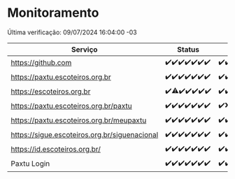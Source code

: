 # Monitoramento

Última verificação: 09/07/2024 16:04:00 -03

|Serviço|Status|Últimas 24h|
|---|---|---|
|https://github.com|<span title="2024-07-02: OK=24">✔️</span><span title="2024-07-03: OK=24">✔️</span><span title="2024-07-04: OK=24">✔️</span><span title="2024-07-05: OK=24">✔️</span><span title="2024-07-06: OK=24">✔️</span><span title="2024-07-07: OK=23">✔️</span><span title="2024-07-08: OK=19">✔️</span>|<span title="08/07/2024 16:04:00 -03 : 200">✔️</span><span title="08/07/2024 17:08:00 -03 : 200">✔️</span><span title="08/07/2024 18:07:00 -03 : 200">✔️</span><span title="08/07/2024 19:07:00 -03 : 200">✔️</span><span title="08/07/2024 20:07:00 -03 : 200">✔️</span><span title="08/07/2024 21:34:00 -03 : 200">✔️</span><span title="08/07/2024 22:56:00 -03 : 200">✔️</span><span title="08/07/2024 23:29:00 -03 : 200">✔️</span><span title="09/07/2024 00:09:00 -03 : 200">✔️</span><span title="09/07/2024 01:09:00 -03 : 200">✔️</span><span title="09/07/2024 02:07:00 -03 : 200">✔️</span><span title="09/07/2024 03:10:00 -03 : 200">✔️</span><span title="09/07/2024 04:07:00 -03 : 200">✔️</span><span title="09/07/2024 05:08:00 -03 : 200">✔️</span><span title="09/07/2024 06:07:00 -03 : 200">✔️</span><span title="09/07/2024 07:08:00 -03 : 200">✔️</span><span title="09/07/2024 08:07:00 -03 : 200">✔️</span><span title="09/07/2024 09:14:00 -03 : 200">✔️</span><span title="09/07/2024 10:11:00 -03 : 200">✔️</span><span title="09/07/2024 11:06:00 -03 : 200">✔️</span><span title="09/07/2024 12:06:00 -03 : 200">✔️</span><span title="09/07/2024 13:08:00 -03 : 200">✔️</span><span title="09/07/2024 14:06:00 -03 : 200">✔️</span><span title="09/07/2024 15:09:00 -03 : 200">✔️</span><span title="09/07/2024 16:04:00 -03 : 200">✔️</span>|
|https://paxtu.escoteiros.org.br|<span title="2024-07-02: OK=24">✔️</span><span title="2024-07-03: OK=24">✔️</span><span title="2024-07-04: OK=24">✔️</span><span title="2024-07-05: OK=24">✔️</span><span title="2024-07-06: OK=24">✔️</span><span title="2024-07-07: OK=23">✔️</span><span title="2024-07-08: OK=19">✔️</span>|<span title="08/07/2024 16:04:00 -03 : 200">✔️</span><span title="08/07/2024 17:08:00 -03 : 200">✔️</span><span title="08/07/2024 18:07:00 -03 : 200">✔️</span><span title="08/07/2024 19:07:00 -03 : 200">✔️</span><span title="08/07/2024 20:07:00 -03 : 200">✔️</span><span title="08/07/2024 21:34:00 -03 : 200">✔️</span><span title="08/07/2024 22:56:00 -03 : 200">✔️</span><span title="08/07/2024 23:29:00 -03 : 200">✔️</span><span title="09/07/2024 00:09:00 -03 : 200">✔️</span><span title="09/07/2024 01:09:00 -03 : 200">✔️</span><span title="09/07/2024 02:07:00 -03 : 200">✔️</span><span title="09/07/2024 03:10:00 -03 : 200">✔️</span><span title="09/07/2024 04:07:00 -03 : 200">✔️</span><span title="09/07/2024 05:08:00 -03 : 200">✔️</span><span title="09/07/2024 06:07:00 -03 : 200">✔️</span><span title="09/07/2024 07:08:00 -03 : 200">✔️</span><span title="09/07/2024 08:07:00 -03 : 200">✔️</span><span title="09/07/2024 09:14:00 -03 : 200">✔️</span><span title="09/07/2024 10:11:00 -03 : 200">✔️</span><span title="09/07/2024 11:06:00 -03 : 200">✔️</span><span title="09/07/2024 12:06:00 -03 : 200">✔️</span><span title="09/07/2024 13:08:00 -03 : 200">✔️</span><span title="09/07/2024 14:06:00 -03 : 200">✔️</span><span title="09/07/2024 15:09:00 -03 : 200">✔️</span><span title="09/07/2024 16:04:00 -03 : 200">✔️</span>|
|https://escoteiros.org.br|<span title="2024-07-02: OK=24">✔️</span><span title="2024-07-03: OK=23, Falhas=1">⚠️</span><span title="2024-07-04: OK=24">✔️</span><span title="2024-07-05: OK=24">✔️</span><span title="2024-07-06: OK=24">✔️</span><span title="2024-07-07: OK=23">✔️</span><span title="2024-07-08: OK=19">✔️</span>|<span title="08/07/2024 16:04:00 -03 : 200">✔️</span><span title="08/07/2024 17:08:00 -03 : 200">✔️</span><span title="08/07/2024 18:07:00 -03 : 200">✔️</span><span title="08/07/2024 19:07:00 -03 : 200">✔️</span><span title="08/07/2024 20:07:00 -03 : 200">✔️</span><span title="08/07/2024 21:34:00 -03 : 200">✔️</span><span title="08/07/2024 22:56:00 -03 : 200">✔️</span><span title="08/07/2024 23:29:00 -03 : 200">✔️</span><span title="09/07/2024 00:09:00 -03 : 200">✔️</span><span title="09/07/2024 01:09:00 -03 : 200">✔️</span><span title="09/07/2024 02:07:00 -03 : 200">✔️</span><span title="09/07/2024 03:10:00 -03 : 200">✔️</span><span title="09/07/2024 04:07:00 -03 : 200">✔️</span><span title="09/07/2024 05:08:00 -03 : 200">✔️</span><span title="09/07/2024 06:07:00 -03 : 200">✔️</span><span title="09/07/2024 07:08:00 -03 : 200">✔️</span><span title="09/07/2024 08:07:00 -03 : 200">✔️</span><span title="09/07/2024 09:14:00 -03 : 200">✔️</span><span title="09/07/2024 10:11:00 -03 : 200">✔️</span><span title="09/07/2024 11:06:00 -03 : 0">❌</span><span title="09/07/2024 12:06:00 -03 : 200">✔️</span><span title="09/07/2024 13:08:00 -03 : 200">✔️</span><span title="09/07/2024 14:06:00 -03 : 200">✔️</span><span title="09/07/2024 15:09:00 -03 : 200">✔️</span><span title="09/07/2024 16:04:00 -03 : 200">✔️</span>|
|https://paxtu.escoteiros.org.br/paxtu|<span title="2024-07-02: OK=24">✔️</span><span title="2024-07-03: OK=24">✔️</span><span title="2024-07-04: OK=24">✔️</span><span title="2024-07-05: OK=24">✔️</span><span title="2024-07-06: OK=24">✔️</span><span title="2024-07-07: OK=23">✔️</span><span title="2024-07-08: OK=19">✔️</span>|<span title="08/07/2024 16:04:00 -03 : 200">✔️</span><span title="08/07/2024 17:08:00 -03 : 0">❌</span><span title="08/07/2024 18:07:00 -03 : 200">✔️</span><span title="08/07/2024 19:07:00 -03 : 200">✔️</span><span title="08/07/2024 20:07:00 -03 : 200">✔️</span><span title="08/07/2024 21:34:00 -03 : 200">✔️</span><span title="08/07/2024 22:56:00 -03 : 200">✔️</span><span title="08/07/2024 23:29:00 -03 : 200">✔️</span><span title="09/07/2024 00:09:00 -03 : 200">✔️</span><span title="09/07/2024 01:09:00 -03 : 200">✔️</span><span title="09/07/2024 02:07:00 -03 : 200">✔️</span><span title="09/07/2024 03:10:00 -03 : 200">✔️</span><span title="09/07/2024 04:07:00 -03 : 200">✔️</span><span title="09/07/2024 05:09:00 -03 : 200">✔️</span><span title="09/07/2024 06:07:00 -03 : 200">✔️</span><span title="09/07/2024 07:08:00 -03 : 200">✔️</span><span title="09/07/2024 08:07:00 -03 : 200">✔️</span><span title="09/07/2024 09:14:00 -03 : 200">✔️</span><span title="09/07/2024 10:11:00 -03 : 200">✔️</span><span title="09/07/2024 11:06:00 -03 : 200">✔️</span><span title="09/07/2024 12:06:00 -03 : 200">✔️</span><span title="09/07/2024 13:08:00 -03 : 200">✔️</span><span title="09/07/2024 14:06:00 -03 : 200">✔️</span><span title="09/07/2024 15:09:00 -03 : 200">✔️</span><span title="09/07/2024 16:04:00 -03 : 200">✔️</span>|
|https://paxtu.escoteiros.org.br/meupaxtu|<span title="2024-07-02: OK=24">✔️</span><span title="2024-07-03: OK=24">✔️</span><span title="2024-07-04: OK=24">✔️</span><span title="2024-07-05: OK=24">✔️</span><span title="2024-07-06: OK=24">✔️</span><span title="2024-07-07: OK=23">✔️</span><span title="2024-07-08: OK=19">✔️</span>|<span title="08/07/2024 16:04:00 -03 : 200">✔️</span><span title="08/07/2024 17:08:00 -03 : 200">✔️</span><span title="08/07/2024 18:07:00 -03 : 200">✔️</span><span title="08/07/2024 19:07:00 -03 : 200">✔️</span><span title="08/07/2024 20:07:00 -03 : 200">✔️</span><span title="08/07/2024 21:34:00 -03 : 200">✔️</span><span title="08/07/2024 22:56:00 -03 : 200">✔️</span><span title="08/07/2024 23:29:00 -03 : 200">✔️</span><span title="09/07/2024 00:09:00 -03 : 200">✔️</span><span title="09/07/2024 01:09:00 -03 : 200">✔️</span><span title="09/07/2024 02:07:00 -03 : 200">✔️</span><span title="09/07/2024 03:10:00 -03 : 200">✔️</span><span title="09/07/2024 04:07:00 -03 : 200">✔️</span><span title="09/07/2024 05:09:00 -03 : 200">✔️</span><span title="09/07/2024 06:07:00 -03 : 200">✔️</span><span title="09/07/2024 07:08:00 -03 : 200">✔️</span><span title="09/07/2024 08:07:00 -03 : 200">✔️</span><span title="09/07/2024 09:14:00 -03 : 200">✔️</span><span title="09/07/2024 10:11:00 -03 : 200">✔️</span><span title="09/07/2024 11:06:00 -03 : 200">✔️</span><span title="09/07/2024 12:06:00 -03 : 200">✔️</span><span title="09/07/2024 13:08:00 -03 : 200">✔️</span><span title="09/07/2024 14:06:00 -03 : 200">✔️</span><span title="09/07/2024 15:09:00 -03 : 200">✔️</span><span title="09/07/2024 16:04:00 -03 : 200">✔️</span>|
|https://sigue.escoteiros.org.br/siguenacional|<span title="2024-07-02: OK=24">✔️</span><span title="2024-07-03: OK=24">✔️</span><span title="2024-07-04: OK=24">✔️</span><span title="2024-07-05: OK=24">✔️</span><span title="2024-07-06: OK=24">✔️</span><span title="2024-07-07: OK=23">✔️</span><span title="2024-07-08: OK=19">✔️</span>|<span title="08/07/2024 16:04:00 -03 : 200">✔️</span><span title="08/07/2024 17:08:00 -03 : 200">✔️</span><span title="08/07/2024 18:07:00 -03 : 200">✔️</span><span title="08/07/2024 19:07:00 -03 : 200">✔️</span><span title="08/07/2024 20:07:00 -03 : 200">✔️</span><span title="08/07/2024 21:34:00 -03 : 200">✔️</span><span title="08/07/2024 22:56:00 -03 : 200">✔️</span><span title="08/07/2024 23:29:00 -03 : 200">✔️</span><span title="09/07/2024 00:09:00 -03 : 200">✔️</span><span title="09/07/2024 01:09:00 -03 : 200">✔️</span><span title="09/07/2024 02:07:00 -03 : 200">✔️</span><span title="09/07/2024 03:10:00 -03 : 200">✔️</span><span title="09/07/2024 04:07:00 -03 : 200">✔️</span><span title="09/07/2024 05:09:00 -03 : 200">✔️</span><span title="09/07/2024 06:07:00 -03 : 200">✔️</span><span title="09/07/2024 07:08:00 -03 : 200">✔️</span><span title="09/07/2024 08:07:00 -03 : 200">✔️</span><span title="09/07/2024 09:14:00 -03 : 200">✔️</span><span title="09/07/2024 10:11:00 -03 : 200">✔️</span><span title="09/07/2024 11:07:00 -03 : 200">✔️</span><span title="09/07/2024 12:06:00 -03 : 200">✔️</span><span title="09/07/2024 13:08:00 -03 : 200">✔️</span><span title="09/07/2024 14:06:00 -03 : 200">✔️</span><span title="09/07/2024 15:09:00 -03 : 200">✔️</span><span title="09/07/2024 16:04:00 -03 : 200">✔️</span>|
|https://id.escoteiros.org.br/|<span title="2024-07-02: OK=24">✔️</span><span title="2024-07-03: OK=24">✔️</span><span title="2024-07-04: OK=24">✔️</span><span title="2024-07-05: OK=24">✔️</span><span title="2024-07-06: OK=24">✔️</span><span title="2024-07-07: OK=23">✔️</span><span title="2024-07-08: OK=19">✔️</span>|<span title="08/07/2024 16:04:00 -03 : 200">✔️</span><span title="08/07/2024 17:08:00 -03 : 200">✔️</span><span title="08/07/2024 18:07:00 -03 : 200">✔️</span><span title="08/07/2024 19:07:00 -03 : 200">✔️</span><span title="08/07/2024 20:07:00 -03 : 200">✔️</span><span title="08/07/2024 21:34:00 -03 : 200">✔️</span><span title="08/07/2024 22:56:00 -03 : 200">✔️</span><span title="08/07/2024 23:29:00 -03 : 200">✔️</span><span title="09/07/2024 00:09:00 -03 : 200">✔️</span><span title="09/07/2024 01:09:00 -03 : 200">✔️</span><span title="09/07/2024 02:07:00 -03 : 200">✔️</span><span title="09/07/2024 03:10:00 -03 : 200">✔️</span><span title="09/07/2024 04:07:00 -03 : 200">✔️</span><span title="09/07/2024 05:09:00 -03 : 200">✔️</span><span title="09/07/2024 06:07:00 -03 : 200">✔️</span><span title="09/07/2024 07:08:00 -03 : 200">✔️</span><span title="09/07/2024 08:07:00 -03 : 200">✔️</span><span title="09/07/2024 09:14:00 -03 : 200">✔️</span><span title="09/07/2024 10:11:00 -03 : 200">✔️</span><span title="09/07/2024 11:07:00 -03 : 200">✔️</span><span title="09/07/2024 12:06:00 -03 : 200">✔️</span><span title="09/07/2024 13:08:00 -03 : 200">✔️</span><span title="09/07/2024 14:06:00 -03 : 200">✔️</span><span title="09/07/2024 15:09:00 -03 : 200">✔️</span><span title="09/07/2024 16:04:00 -03 : 200">✔️</span>|
|Paxtu Login|<span title="2024-07-02: OK=24">✔️</span><span title="2024-07-03: OK=24">✔️</span><span title="2024-07-04: OK=24">✔️</span><span title="2024-07-05: OK=24">✔️</span><span title="2024-07-06: OK=24">✔️</span><span title="2024-07-07: OK=23">✔️</span><span title="2024-07-08: OK=19">✔️</span>|<span title="08/07/2024 16:04:00 -03 : 200">✔️</span><span title="08/07/2024 17:08:00 -03 : 200">✔️</span><span title="08/07/2024 18:07:00 -03 : 200">✔️</span><span title="08/07/2024 19:07:00 -03 : 200">✔️</span><span title="08/07/2024 20:07:00 -03 : 200">✔️</span><span title="08/07/2024 21:34:00 -03 : 200">✔️</span><span title="08/07/2024 22:56:00 -03 : 200">✔️</span><span title="08/07/2024 23:29:00 -03 : 200">✔️</span><span title="09/07/2024 00:09:00 -03 : 200">✔️</span><span title="09/07/2024 01:09:00 -03 : 200">✔️</span><span title="09/07/2024 02:07:00 -03 : 200">✔️</span><span title="09/07/2024 03:10:00 -03 : 200">✔️</span><span title="09/07/2024 04:07:00 -03 : 200">✔️</span><span title="09/07/2024 05:09:00 -03 : 200">✔️</span><span title="09/07/2024 06:07:00 -03 : 200">✔️</span><span title="09/07/2024 07:08:00 -03 : 200">✔️</span><span title="09/07/2024 08:07:00 -03 : 200">✔️</span><span title="09/07/2024 09:14:00 -03 : 200">✔️</span><span title="09/07/2024 10:11:00 -03 : 200">✔️</span><span title="09/07/2024 11:07:00 -03 : 200">✔️</span><span title="09/07/2024 12:06:00 -03 : 200">✔️</span><span title="09/07/2024 13:08:00 -03 : 200">✔️</span><span title="09/07/2024 14:06:00 -03 : 200">✔️</span><span title="09/07/2024 15:09:00 -03 : 200">✔️</span><span title="09/07/2024 16:04:00 -03 : 200">✔️</span>|
